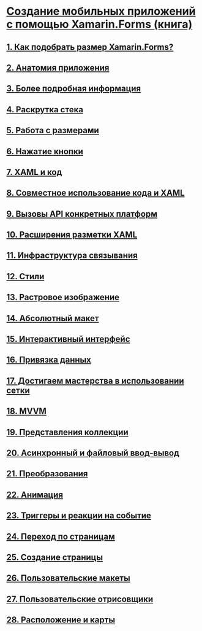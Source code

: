# [Создание мобильных приложений с помощью Xamarin.Forms (книга)](index.md)
## [1. Как подобрать размер Xamarin.Forms?](summaries/chapter01.md)
## [2. Анатомия приложения](summaries/chapter02.md)
## [3. Более подробная информация](summaries/chapter03.md)
## [4. Раскрутка стека](summaries/chapter04.md)
## [5. Работа с размерами](summaries/chapter05.md)
## [6. Нажатие кнопки](summaries/chapter06.md)
## [7. XAML и код](summaries/chapter07.md)
## [8. Совместное использование кода и XAML](summaries/chapter08.md)
## [9. Вызовы API конкретных платформ](summaries/chapter09.md)
## [10. Расширения разметки XAML](summaries/chapter10.md)
## [11. Инфраструктура связывания](summaries/chapter11.md)
## [12. Стили](summaries/chapter12.md)
## [13. Растровое изображение](summaries/chapter13.md)
## [14. Абсолютный макет](summaries/chapter14.md)
## [15. Интерактивный интерфейс](summaries/chapter15.md)
## [16. Привязка данных](summaries/chapter16.md)
## [17. Достигаем мастерства в использовании сетки](summaries/chapter17.md)
## [18. MVVM](summaries/chapter18.md)
## [19. Представления коллекции](summaries/chapter19.md)
## [20. Асинхронный и файловый ввод-вывод](summaries/chapter20.md)
## [21. Преобразования](summaries/chapter21.md)
## [22. Анимация](summaries/chapter22.md)
## [23. Триггеры и реакции на событие](summaries/chapter23.md)
## [24. Переход по страницам](summaries/chapter24.md)
## [25. Создание страницы](summaries/chapter25.md)
## [26. Пользовательские макеты](summaries/chapter26.md)
## [27. Пользовательские отрисовщики](summaries/chapter27.md)
## [28. Расположение и карты](summaries/chapter28.md)
